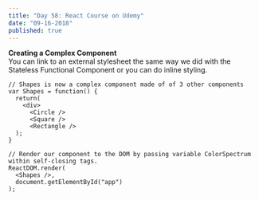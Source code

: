 ```yaml
---
title: "Day 58: React Course on Udemy"
date: "09-16-2018"
published: true
---
```

**Creating a Complex Component**  
You can link to an external stylesheet the same way we did with the Stateless Functional Component or you can do inline styling.
```
// Shapes is now a complex component made of of 3 other components
var Shapes = function() {
  return(
    <div>
      <Circle />
      <Square />
      <Rectangle />
  );
}

// Render our component to the DOM by passing variable ColorSpectrum within self-closing tags.
ReactDOM.render(
  <Shapes />,
  document.getElementById("app")
);
```
